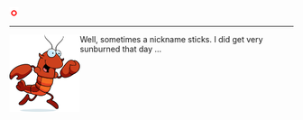 

<img src="./example.svg" alt="svg">

<hr>

<img src="./images/lobster.png" alt="Happy lobster" width="125" align="left">

Well, sometimes a nickname sticks. I did get very sunburned that day ...


<!-- ![Happy lobster](./images/lobster.png) -->
<!--
**johnlobster/johnlobster** is a ✨ _special_ ✨ repository because its `README.md` (this file) appears on your GitHub profile.

Here are some ideas to get you started:

- 🔭 I’m currently working on ...
- 🌱 I’m currently learning ...
- 👯 I’m looking to collaborate on ...
- 🤔 I’m looking for help with ...
- 💬 Ask me about ...
- 📫 How to reach me: ...
- 😄 Pronouns: ...
- ⚡ Fun fact: ...
-->
